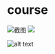 # course
![截图](http://ww4.sinaimg.cn/mw690/6a642211gw1f47mgrhnp0j20ky0c6myw.jpg "截图")
![](http://ww4.sinaimg.cn/mw690/6a642211gw1f47mgopwaij20gm05dmxl.jpg "")

![alt text](http://a1.qpic.cn/psb?/V12H6OJI27nbST/81ORKlok8nOmW6aKFNGNHwAEGv9BWEnfHXGV.6C79o8!/b/dAsBAAAAAAAA&bo=8gK2AQAAAAADAGI!&rf=viewer_4 "Title")

